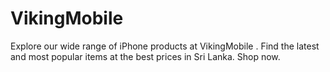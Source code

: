 # VikingMobile
Explore our wide range of iPhone products at VikingMobile . Find the latest and most popular items at the best prices in Sri Lanka. Shop now.
